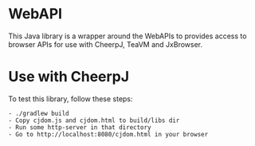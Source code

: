 
# WebAPI

This Java library is a wrapper around the WebAPIs to provides access to browser APIs for use with CheerpJ, TeaVM and JxBrowser.

# Use with CheerpJ

To test this library, follow these steps:

    - ./gradlew build
    - Copy cjdom.js and cjdom.html to build/libs dir
    - Run some http-server in that directory
    - Go to http://localhost:8080/cjdom.html in your browser

